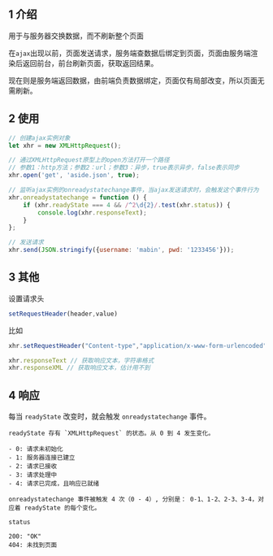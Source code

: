 ## 1 介绍

用于与服务器交换数据，而不刷新整个页面

在`ajax`出现以前，页面发送请求，服务端查数据后绑定到页面，页面由服务端渲染后返回前台，前台刷新页面，获取返回结果。

现在则是服务端返回数据，由前端负责数据绑定，页面仅有局部改变，所以页面无需刷新。

## 2 使用

```javascript
// 创建ajax实例对象
let xhr = new XMLHttpRequest();

// 通过XMLHttpRequest原型上的open方法打开一个路径
// 参数1：http方法；参数2：url；参数3：异步，true表示异步，false表示同步
xhr.open('get', 'aside.json', true);

// 监听ajax实例的onreadystatechange事件，当ajax发送请求时，会触发这个事件行为
xhr.onreadystatechange = function () {
    if (xhr.readyState === 4 && /^2\d{2}/.test(xhr.status)) {
    	console.log(xhr.responseText);
    }
};

// 发送请求
xhr.send(JSON.stringify({username: 'mabin', pwd: '1233456'}));
```

## 3 其他

设置请求头

```javascript
setRequestHeader(header,value)
```

比如

```javascript
xhr.setRequestHeader("Content-type","application/x-www-form-urlencoded");
```

```javascript
xhr.responseText // 获取响应文本，字符串格式
xhr.responseXML // 获取响应文本，估计用不到
```

## 4 响应

每当 `readyState` 改变时，就会触发 `onreadystatechange` 事件。

```
readyState 存有 `XMLHttpRequest` 的状态。从 0 到 4 发生变化。

- 0: 请求未初始化
- 1: 服务器连接已建立
- 2: 请求已接收
- 3: 请求处理中
- 4: 请求已完成，且响应已就绪

onreadystatechange 事件被触发 4 次（0 - 4）, 分别是： 0-1、1-2、2-3、3-4，对应着 readyState 的每个变化。
```

```
status

200: "OK"
404: 未找到页面
```

